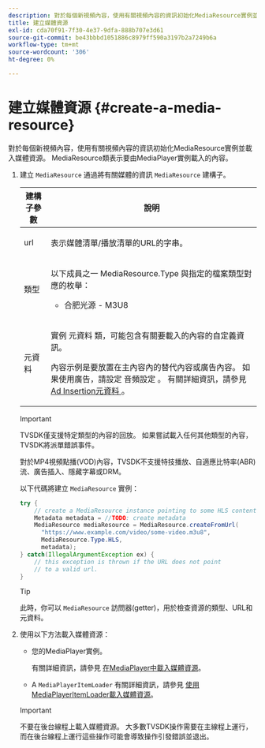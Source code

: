 ```yaml
---
description: 對於每個新視頻內容，使用有關視頻內容的資訊初始化MediaResource實例並載入媒體資源。 MediaResource類表示要由MediaPlayer實例載入的內容。
title: 建立媒體資源
exl-id: cda70f91-7f30-4e37-9dfa-888b707e3d61
source-git-commit: be43bbbd1051886c8979ff590a3197b2a7249b6a
workflow-type: tm+mt
source-wordcount: '306'
ht-degree: 0%

---
```


# 建立媒體資源 {#create-a-media-resource}

對於每個新視頻內容，使用有關視頻內容的資訊初始化MediaResource實例並載入媒體資源。 MediaResource類表示要由MediaPlayer實例載入的內容。

1. 建立 `MediaResource` 通過將有關媒體的資訊 `MediaResource` 建構子。

   <table id="table_DD0D5D9129D54F73881399B9B4FF546A"> 
    <thead> 
    <tr> 
    <th colname="col1" class="entry"> 建構子參數 </th> 
    <th colname="col2" class="entry"> 說明 </th> 
    </tr> 
    </thead>
    <tbody> 
    <tr> 
    <td colname="col1"> <p>url </p> </td> 
    <td colname="col2"> <p>表示媒體清單/播放清單的URL的字串。 </p> </td> 
    </tr> 
    <tr> 
    <td colname="col1"> <p>類型 </p> </td> 
    <td colname="col2"> <p>以下成員之一 <span class="codeph"> MediaResource.Type </span> 與指定的檔案類型對應的枚舉： 
    <ul id="ul_72636C41CA7E4538A3BE11A79E0282FC"> 
    <li id="li_070960200DEB40E992C58FCB8909AEA3"> <span class="codeph"> 合肥光源 </span> - M3U8 </li> 
    </ul> </p> </td> 
    </tr> 
    <tr> 
    <td colname="col1"> <p>元資料 </p> </td> 
    <td colname="col2"> <p>實例 <span class="codeph"> 元資料 </span> 類，可能包含有關要載入的內容的自定義資訊。 </p> <p>內容示例是要放置在主內容內的替代內容或廣告內容。 如果使用廣告，請設定 <span class="codeph"> 音頻設定 </span>。 有關詳細資訊，請參見 <a href="../../../tvsdk-1.4-for-android/ad-insertion/ad-insertion-metadata/android-1.4-ad-insertion-metadata-set-up.md" format="dita" scope="local"> Ad Insertion元資料 </a>。 </p> </td> 
    </tr> 
    </tbody> 
    </table>

   >[!IMPORTANT]
   >
   >TVSDK僅支援特定類型的內容的回放。 如果嘗試載入任何其他類型的內容，TVSDK將派單錯誤事件。
   >
   >對於MP4視頻點播(VOD)內容，TVSDK不支援特技播放、自適應比特率(ABR)流、廣告插入、隱藏字幕或DRM。

   以下代碼將建立 `MediaResource` 實例：

   ```java
   try { 
       // create a MediaResource instance pointing to some HLS content 
       Metadata metadata = //TODO: create metadata  
       MediaResource mediaResource = MediaResource.createFromUrl( 
         "https://www.example.com/video/some-video.m3u8",  
         MediaResource.Type.HLS,  
         metadata); 
   } catch(IllegalArgumentException ex) { 
       // this exception is thrown if the URL does not point  
       // to a valid url. 
   } 
   ```

   >[!TIP]
   >
   >此時，你可以 `MediaResource` 訪問器(getter)，用於檢查資源的類型、URL和元資料。

1. 使用以下方法載入媒體資源：

   * 您的MediaPlayer實例。

      有關詳細資訊，請參見 [在MediaPlayer中載入媒體資源](../../../tvsdk-1.4-for-android/ui-configure/mediaplayer-initialize-for-video/android-1.4-media-resource-load.md)。
   * A `MediaPlayerItemLoader` 有關詳細資訊，請參見 [使用MediaPlayerItemLoader載入媒體資源](../../../tvsdk-1.4-for-android/ui-configure/mediaplayer-initialize-for-video/android-1.4-media-mediaplayeritemloader.md)。
   >[!IMPORTANT]
   >
   >不要在後台線程上載入媒體資源。 大多數TVSDK操作需要在主線程上運行，而在後台線程上運行這些操作可能會導致操作引發錯誤並退出。
